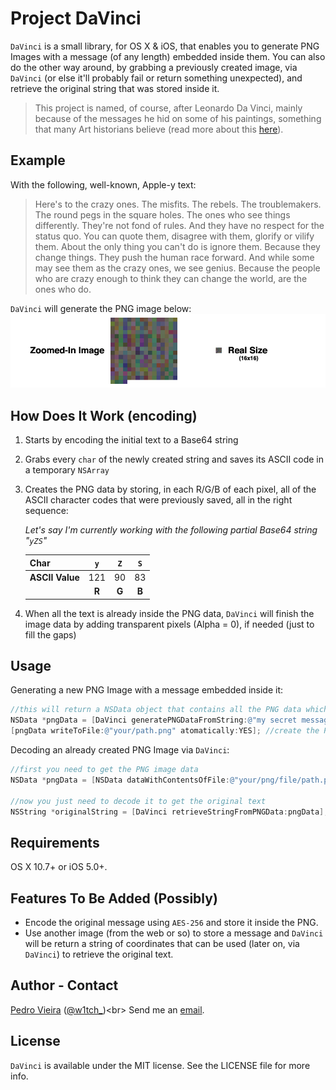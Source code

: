 Project DaVinci
================

`DaVinci` is a small library, for OS X & iOS, that enables you to generate PNG Images with a message (of any length) embedded inside them. You can also do the other way around, by grabbing a previously created image, via `DaVinci` (or else it'll probably fail or return something unexpected), and retrieve the original string that was stored inside it.

> This project is named, of course, after Leonardo Da Vinci, mainly because of the messages he hid on some of his paintings, something that many Art historians believe (read more about this [here](http://www.telegraph.co.uk/culture/art/art-news/8197896/Mona-Lisa-painting-contains-hidden-code.html)).

## Example
With the following, well-known, Apple-y text:
> Here's to the crazy ones. The misfits. The rebels. The troublemakers. The round pegs in the square holes. The ones who see things differently. They're not fond of rules. And they have no respect for the status quo. You can quote them, disagree with them, glorify or vilify them. About the only thing you can't do is ignore them. Because they change things. They push the human race forward. And while some may see them as the crazy ones, we see genius. Because the people who are crazy enough to think they can change the world, are the ones who do.


`DaVinci` will generate the PNG image below:
![DaVinci Example](images/example.png)


## How Does It Work (encoding)

1. Starts by encoding the initial text to a Base64 string
2. Grabs every `char` of the newly created string and saves its ASCII code in a temporary `NSArray`
3. Creates the PNG data by storing, in each R/G/B of each pixel, all of the ASCII character codes that were previously saved, all in the right sequence:

   *Let's say I'm currently working with the following partial Base64 string "`yZS`"*

   | **Char**             | `y`     |   `Z`   |   `S`   |
   | ---------------------|:-------:|:-------:|:-------:|
   | **ASCII Value**      | 121     | 90      | 83      |
   |                      |  **R**  |  **G**  |  **B**  |

4. When all the text is already inside the PNG data, `DaVinci` will finish the image data by adding transparent pixels (Alpha = 0), if needed (just to fill the gaps)

## Usage
Generating a new PNG Image with a message embedded inside it:
```objective-c
//this will return a NSData object that contains all the PNG data which can be used to create a PNG file
NSData *pngData = [DaVinci generatePNGDataFromString:@"my secret message"];
[pngData writeToFile:@"your/path.png" atomatically:YES]; //create the PNG
```

Decoding an already created PNG Image via `DaVinci`:
```objective-c
//first you need to get the PNG image data
NSData *pngData = [NSData dataWithContentsOfFile:@"your/png/file/path.png"];

//now you just need to decode it to get the original text
NSString *originalString = [DaVinci retrieveStringFromPNGData:pngData];
```

## Requirements

OS X 10.7+ or iOS 5.0+.

## Features To Be Added (Possibly)

* Encode the original message using `AES-256` and store it inside the PNG.
* Use another image (from the web or so) to store a message and `DaVinci` will be return a string of coordinates that can be used (later on, via `DaVinci`) to retrieve the original text.

## Author - Contact

[Pedro Vieira](http://pedrovieira.me/) ([@w1tch_](https://twitter.com/w1tch_))<br>
Send me an [email](mailto:pedrovieiradev@hotmail.com).

## License

`DaVinci` is available under the MIT license. See the LICENSE file for more info.